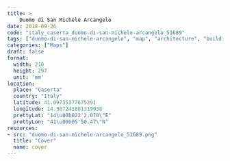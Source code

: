 ```yaml
---
title: > 
    Duomo di San Michele Arcangelo
date: 2018-09-26
code: "italy_caserta_duomo-di-san-michele-arcangelo_51689"
tags: ["duomo-di-san-michele-arcangelo", "map", "architecture", "buildings", "Caserta", "Italy"]
categories: ["Maps"]
draft: false
format:
  width: 210
  height: 297
  unit: 'mm'
location:
  place: "Caserta"
  country: "Italy"
  latitude: 41.09735377675291
  longitude: 14.367241801319938
  prettyLat: "14\u00b022'2.070\"E"
  prettyLon: "41\u00b05'50.47\"N"
resources:
- src: "duomo-di-san-michele-arcangelo_51689.png"
  title: "Cover"
  name: cover
---
```

